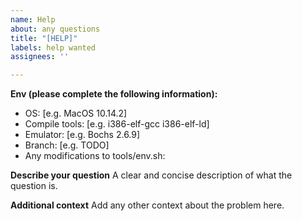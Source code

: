 ```yaml
---
name: Help
about: any questions
title: "[HELP]"
labels: help wanted
assignees: ''

---
```


**Env (please complete the following information):**
 - OS: [e.g. MacOS 10.14.2]
 - Compile tools: [e.g. i386-elf-gcc i386-elf-ld]
 - Emulator: [e.g. Bochs 2.6.9]
 - Branch: [e.g. TODO]
 - Any modifications to tools/env.sh: 

**Describe your question**
A clear and concise description of what the question is.

**Additional context**
Add any other context about the problem here.
